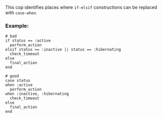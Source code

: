 This cop identifies places where `if-elsif` constructions
can be replaced with `case-when`.

### Example:
    # bad
    if status == :active
      perform_action
    elsif status == :inactive || status == :hibernating
      check_timeout
    else
      final_action
    end

    # good
    case status
    when :active
      perform_action
    when :inactive, :hibernating
      check_timeout
    else
      final_action
    end
